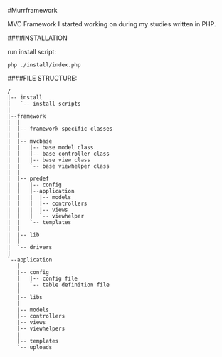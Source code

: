 #Murrframework

MVC Framework I started working on during my studies written in PHP.

####INSTALLATION

run install script:

```
php ./install/index.php
```

####FILE STRUCTURE:
```
/
|-- install
|   `-- install scripts
|
|--framework
|  |
|  |-- framework specific classes
|  |
|  |-- mvcbase
|  |   |-- base model class
|  |   |-- base controller class
|  |   |-- base view class
|  |   `-- base viewhelper class
|  |
|  |-- predef
|  |   |-- config
|  |   |--application
|  |   |  |-- models
|  |   |  |-- controllers
|  |   |  |-- views
|  |   |  `-- viewhelper
|  |   `-- templates
|  |
|  |-- lib
|  |
|  `-- drivers
|
`--application
   |
   |-- config
   |   |-- config file
   |   `-- table definition file
   |
   |-- libs
   |
   |-- models
   |-- controllers
   |-- views
   |-- viewhelpers
   |
   |-- templates
   `-- uploads
```
